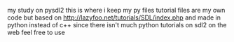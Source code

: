my study on pysdl2
this is where i keep my py files
tutorial files are my own code but based on http://lazyfoo.net/tutorials/SDL/index.php and made in python instead of c++ since there isn't much python tutorials on sdl2 on the web
feel free to use
